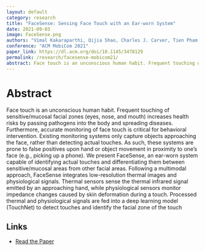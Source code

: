 ```yaml
---
layout: default
category: research
title: "FaceSense: Sensing Face Touch with an Ear-worn System"
date: 2021-09-03
image: FaceSense.png
authors: "Vimal Kakaraparthi, Qijia Shao, Charles J. Carver, Tien Pham, Nam Bui, Phuc Nguyen, Xia Zhou, Tam Vu"
conference: "ACM MobiCom 2021"
paper_link: https://dl.acm.org/doi/10.1145/3478129
permalink: /research/facesense-mobicom21/
abstract: Face touch is an unconscious human habit. Frequent touching of sensitive/mucosal facial zones (eyes, nose, and mouth) increases health risks by passing pathogens into the body and spreading diseases. Furthermore, accurate monitoring of face touch is critical for behavioral intervention. Existing monitoring systems only capture objects approaching the face, rather than detecting actual touches. As such, these systems are prone to false positives upon hand or object movement in proximity to one’s face (e.g., picking up a phone). We present FaceSense, an ear-worn system capable of identifying actual touches and differentiating them between sensitive/mucosal areas from other facial areas. Following a multimodal approach, FaceSense integrates low-resolution thermal images and physiological signals. Thermal sensors sense the thermal infrared signal emitted by an approaching hand, while physiological sensors monitor impedance changes caused by skin deformation during a touch. Processed thermal and physiological signals are fed into a deep learning model (TouchNet) to detect touches and identify the facial zone of the touch
---
```


# Abstract

Face touch is an unconscious human habit. Frequent touching of sensitive/mucosal facial zones (eyes, nose, and mouth) increases health risks by passing pathogens into the body and spreading diseases. Furthermore, accurate monitoring of face touch is critical for behavioral intervention. Existing monitoring systems only capture objects approaching the face, rather than detecting actual touches. As such, these systems are prone to false positives upon hand or object movement in proximity to one’s face (e.g., picking up a phone). We present FaceSense, an ear-worn system capable of identifying actual touches and differentiating them between sensitive/mucosal areas from other facial areas. Following a multimodal approach, FaceSense integrates low-resolution thermal images and physiological signals. Thermal sensors sense the thermal infrared signal emitted by an approaching hand, while physiological sensors monitor impedance changes caused by skin deformation during a touch. Processed thermal and physiological signals are fed into a deep learning model (TouchNet) to detect touches and identify the facial zone of the touch

## Links
- [Read the Paper](https://dl.acm.org/doi/10.1145/3478129)